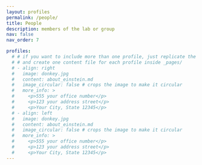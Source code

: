 ```yaml
---
layout: profiles
permalink: /people/
title: People
description: members of the lab or group
nav: false
nav_order: 7

profiles:
  # # if you want to include more than one profile, just replicate the following block
  # # and create one content file for each profile inside _pages/
  # - align: right
  #   image: donkey.jpg
  #   content: about_einstein.md
  #   image_circular: false # crops the image to make it circular
  #   more_info: >
  #     <p>555 your office number</p>
  #     <p>123 your address street</p>
  #     <p>Your City, State 12345</p>
  # - align: left
  #   image: donkey.jpg
  #   content: about_einstein.md
  #   image_circular: false # crops the image to make it circular
  #   more_info: >
  #     <p>555 your office number</p>
  #     <p>123 your address street</p>
  #     <p>Your City, State 12345</p>
---
```

